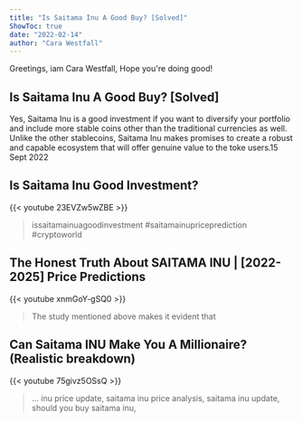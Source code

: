 ```yaml
---
title: "Is Saitama Inu A Good Buy? [Solved]"
ShowToc: true 
date: "2022-02-14"
author: "Cara Westfall" 
---
```


Greetings, iam Cara Westfall, Hope you're doing good!
## Is Saitama Inu A Good Buy? [Solved]
Yes, Saitama Inu is a good investment if you want to diversify your portfolio and include more stable coins other than the traditional currencies as well. Unlike the other stablecoins, Saitama Inu makes promises to create a robust and capable ecosystem that will offer genuine value to the toke users.15 Sept 2022

## Is Saitama Inu  Good Investment?
{{< youtube 23EVZw5wZBE >}}
>issaitamainuagoodinvestment #saitamainupriceprediction #cryptoworld 

## The Honest Truth About SAITAMA INU | [2022-2025] Price Predictions
{{< youtube xnmGoY-gSQ0 >}}
>The study mentioned above makes it evident that 

## Can Saitama INU Make You A Millionaire? (Realistic breakdown)
{{< youtube 75givz5OSsQ >}}
>... inu price update, saitama inu price analysis, saitama inu update, should you buy saitama inu, 

